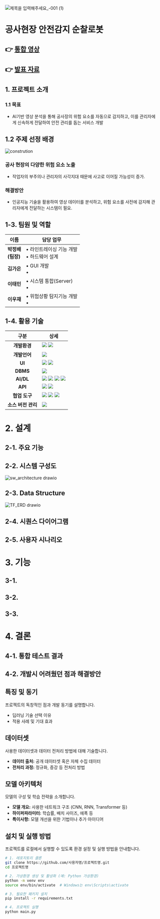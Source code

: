 
![제목을 입력해주세요_-001 (1)](https://github.com/user-attachments/assets/b2065a0f-8b31-4906-9bc5-95f4567c3903)

# 공사현장 안전감지 순찰로봇

## 👉 [통합 영상](https://youtu.be/33UZJujoVBs?si=Ll3DOmD68eE4wvqI)

## 👉 [발표 자료](https://docs.google.com/presentation/d/1dvwK7o6es8Wn-Mrr18u-DYbreAsfyP4J_0AuqXVFU0I/edit?usp=sharing)


## 1. 프로젝트 소개

### 1.1 목표
- AI기반 영상 분석을 통해 공사장의 위험 요소를 자동으로 감지하고, 이를 관리자에게 신속하게 전달하여 안전 관리를 돕는 서비스 개발

## 1.2 주제 선정 배경
![constrution](https://github.com/user-attachments/assets/30f03747-b251-4896-9a1f-d342b2cb2682)

### 공사 현장의 다양한 위험 요소 노출
- 작업자의 부주의나 관리자의 사각지대 때문에 사고로 이어질 가능성이 증가.

### 해결방안
- 인공지능 기술을 활용하여 영상 데이터를 분석하고, 위험 요소를 사전에 감지해 관리자에게 전달하는 시스템이 필요.


## 1-3. 팀원 및 역할
| **이름**    | **담당 업무**                                                                                             |
|-------------|-----------------------------------------------------------------------------------------------------|
| **박정배**<br/>**(팀장)**  | • 라인트레이싱 기능 개발 <br/> • 하드웨어 설계                            |
| **김가은**  | • GUI 개발 <br/> •           |
| **이태민**  | • 시스템 통합(Server) <br/> •                                           |
| **이우재**  | • 위험상황 탐지기능 개발  <br/> •  |


## 1-4. 활용 기술
| **구분**          | **상세**                                                                                                  |
|:------------------:|---------------------------------------------------------------------------------------------------------|
| **개발환경**       | <img src="https://img.shields.io/badge/Ubuntu 22.04-E95420?style=for-the-badge&logo=Ubuntu&logoColor=white"/> <img src="https://img.shields.io/badge/Amazon RDS-527FFF?style=for-the-badge&logo=amazonrds&logoColor=white"/> |
| **개발언어**       | <img src="https://img.shields.io/badge/Python 3.10-3776AB?style=for-the-badge&logo=Python&logoColor=white"/> |
| **UI**             | <img src="https://img.shields.io/badge/PYQT5-41CD52?style=for-the-badge&logo=cplusplus&logoColor=white"/> <img src="https://img.shields.io/badge/Figma-F24E1E?style=for-the-badge&logo=figma&logoColor=white"/> |
| **DBMS**           | <img src="https://img.shields.io/badge/MYSQL-4479A1?style=for-the-badge&logo=mysql&logoColor=white"/> |
| **AI/DL**          | <img src="https://img.shields.io/badge/Tensorflow-FF6F00?style=for-the-badge&logo=Tensorflow&logoColor=white"/> <img src="https://img.shields.io/badge/Keras-D00000?style=for-the-badge&logo=keras&logoColor=white"/> <img src="https://img.shields.io/badge/Yolov8-F2E142?style=for-the-badge&logo=elegoo&logoColor=white"/> <img src="https://img.shields.io/badge/Mediapipe-0097A7?style=for-the-badge&logo=mediapipe&logoColor=white"/> |
| **API**            | <img src="https://img.shields.io/badge/KakaoTalk Message API-FFCD00?style=for-the-badge&logo=kakao&logoColor=black"/> <img src="https://img.shields.io/badge/USDA FoodData Central API-8DC63F?style=for-the-badge&logo=leaflet&logoColor=white"/> |
| **협업 도구**      | <img src="https://img.shields.io/badge/jira-0052CC?style=for-the-badge&logo=jira&logoColor=white"/> <img src="https://img.shields.io/badge/confluence-172B4D?style=for-the-badge&logo=confluence&logoColor=white"/>  <img src="https://img.shields.io/badge/slack-4A154B?style=for-the-badge&logo=slack&logoColor=white"/> |
| **소스 버전 관리** | <img src="https://img.shields.io/badge/git-F05032?style=for-the-badge&logo=git&logoColor=white"/> |

# 2. 설계
## 2-1. 주요 기능

## 2-2. 시스템 구성도
![sw_architecture drawio](https://github.com/user-attachments/assets/c4cec64c-fce8-4333-8cac-4ac386ad375f)

## 2-3. Data Structure
![TF_ERD drawio](https://github.com/user-attachments/assets/647de690-6a3f-4b6f-a3ca-f3c978d5c174)

## 2-4. 시퀀스 다이어그램

## 2-5. 사용자 시나리오

# 3. 기능
## 3-1.
## 3-2.
## 3-3.

# 4. 결론

## 4-1. 통합 테스트 결과

## 4-2. 개발시 어려웠던 점과 해결방안


## 특징 및 동기
프로젝트의 독창적인 점과 개발 동기를 설명합니다.
- 딥러닝 기술 선택 이유
- 적용 사례 및 기대 효과

## 데이터셋
사용한 데이터셋과 데이터 전처리 방법에 대해 기술합니다.
- **데이터 출처:** 공개 데이터셋 혹은 자체 수집 데이터
- **전처리 과정:** 정규화, 증강 등 전처리 방법

## 모델 아키텍처
모델의 구성 및 학습 전략을 소개합니다.
- **모델 개요:** 사용한 네트워크 구조 (CNN, RNN, Transformer 등)
- **하이퍼파라미터:** 학습률, 배치 사이즈, 에폭 등
- **특이사항:** 모델 개선을 위한 기법이나 추가 아이디어

## 설치 및 실행 방법
프로젝트를 로컬에서 실행할 수 있도록 환경 설정 및 실행 방법을 안내합니다.

```bash
# 1. 레포지토리 클론
git clone https://github.com/사용자명/프로젝트명.git
cd 프로젝트명

# 2. 가상환경 생성 및 활성화 (예: Python 가상환경)
python -m venv env
source env/bin/activate  # Windows는 env\Scripts\activate

# 3. 필요한 패키지 설치
pip install -r requirements.txt

# 4. 프로젝트 실행
python main.py
